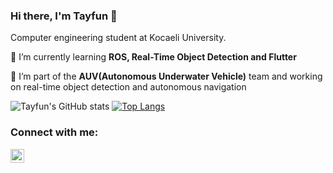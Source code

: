 ### Hi there, I'm Tayfun 👋

Computer engineering student at Kocaeli University.

🌱 I’m currently learning **ROS, Real-Time Object Detection and Flutter**

:ocean: I’m part of the **AUV(Autonomous Underwater Vehicle)** team and working on real-time object detection and autonomous navigation

![Tayfun's GitHub stats](https://github-readme-stats.vercel.app/api?username=tayfunkscu&hide=contribs,prs)
[![Top Langs](https://github-readme-stats.vercel.app/api/top-langs/?username=tayfun&langs_count=4)](https://github.com/anuraghazra/github-readme-stats)

### Connect with me:

[<img align="left" alt="codeSTACKr | LinkedIn" width="22px" src="https://cdn.jsdelivr.net/npm/simple-icons@v3/icons/linkedin.svg" />][linkedin]

[linkedin]: https://linkedin.com/in/tayfunkscu
